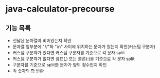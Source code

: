 # java-calculator-precourse

## 기능 목록

* 전달된 문자열이 비어있는지 확인
* 문자열 앞부분에 "//"와 "\n" 사이에 위치하는 문자가 있는지 확인(커스텀 구분자)
* 커스텀 구분자가 있다면 커스텀 구분자를 기준으로 각 문자 split
* 커스텀 구분자가 없다면 쉼표(,) 또는 콜론(:)을 기준으로 각 문자 split
* 구분자를 기준으로 split한 문자가 양의 정수인지 확인
* 각 숫자의 합 반환
